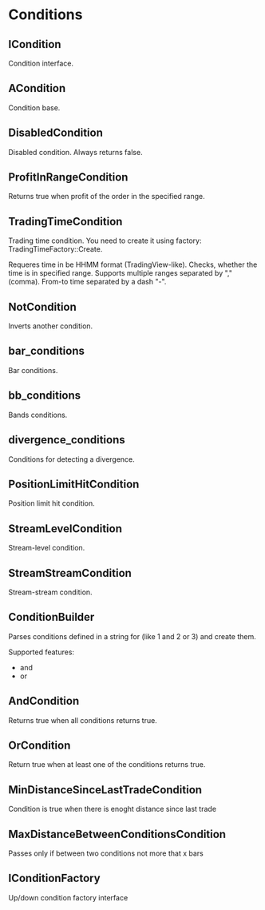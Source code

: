 # Conditions

## ICondition

Condition interface.

## ACondition

Condition base.

## DisabledCondition

Disabled condition. Always returns false.

## ProfitInRangeCondition

Returns true when profit of the order in the specified range.

## TradingTimeCondition

Trading time condition. You need to create it using factory: TradingTimeFactory::Create.

Requeres time in be HHMM format (TradingView-like). Checks, whether the time is in specified range. Supports multiple ranges separated by "," (comma). From-to time separated by a dash "-".

## NotCondition

Inverts another condition.

## bar_conditions

Bar conditions.

## bb_conditions

Bands conditions.

## divergence_conditions

Conditions for detecting a divergence.

## PositionLimitHitCondition

Position limit hit condition.

## StreamLevelCondition

Stream-level condition.

## StreamStreamCondition

Stream-stream condition.

## ConditionBuilder

Parses conditions defined in a string for (like 1 and 2 or 3) and create them.

Supported features:
 - and
 - or

## AndCondition

Returns true when all conditions returns true.

## OrCondition

Return true when at least one of the conditions returns true.

## MinDistanceSinceLastTradeCondition

Condition is true when there is enoght distance since last trade

## MaxDistanceBetweenConditionsCondition

Passes only if between two conditions not more that x bars

## IConditionFactory

Up/down condition factory interface